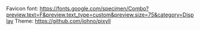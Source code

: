 Favicon font: https://fonts.google.com/specimen/Combo?preview.text=F&preview.text_type=custom&preview.size=75&category=Display
Theme: https://github.com/johno/pixyll